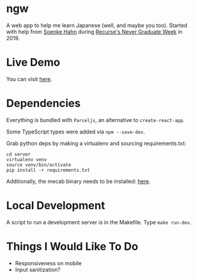 # ngw

A web app to help me learn Japanese (well, and maybe you too). Started with help from [Soenke Hahn](https://github.com/soenkehahn) during [Recurse's Never Graduate Week](https://www.recurse.com/) in 2019.

# Live Demo

You can visit [here](http://app.rylin.cc).

# Dependencies

Everything is bundled with `Parceljs`, an alternative to `create-react-app`.

Some TypeScript types were added via `npm --save-dev`.

Grab python deps by making a virtualenv and sourcing requirements.txt:
```
cd server
virtualenv venv
source venv/bin/activate
pip install -r requirements.txt
```

Additionally, the mecab binary needs to be installed: [here](https://github.com/taku910/mecab).

# Local Development

A script to run a development server is in the Makefile. Type `make run-dev`.

# Things I Would Like To Do
- Responsiveness on mobile
- Input sanitization?
